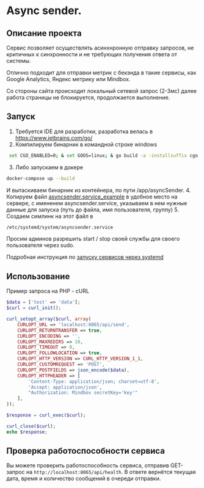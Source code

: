 # Async sender.

## Описание проекта
Сервис позволяет осуществлять асинхнронную отправку запросов, не критичных 
к синхронности и не требующих получения ответа от системы.

Отлично подходит для отправки метрик c бекэнда в такие сервисы, как Google 
Analytics, Яндекс метрику или Mindbox. 

Со стороны сайта происходит локальный сетевой запрос (2-3мс) далее работа 
страницы не блокируется, продолжается выполнение.

## Запуск
1. Требуется IDE для разработки, разработка велась в https://www.jetbrains.com/go/
2. Компилируем бинарник в командной строке windows 
```bash
 set CGO_ENABLED=0; & set GOOS=linux; & go build -a -installsuffix cgo -o ./builds/asyncSender ./cmd/app/main.go
```
3. Либо запускаем в докере  
```bash
docker-compose up --build 
``` 
И вытаскиваем бинарник из контейнера, по пути /app/asyncSender.
4. Копируем файл [asyncsender.service_example](/asyncsender.service_example) в удобное место на сервере, 
c имененем asyncsender.service, указываем в нем нужные данные для запуска (путь до файла, имя пользователя, группу)
5. Создаем симлинк на этот файл в 
```bash
/etc/systemd/system/asyncsender.service
```
Просим админов разрешить start / stop своей службы для своего пользователя через sudo.

Подробная инструкция по [запуску сервисов через systemd](https://tuxotronic.org/post/go-service-over-systemd/)

## Использование

Пример запроса на PHP - cURL

```php
$data = ['test' => 'data'];
$curl = curl_init();

curl_setopt_array($curl, array(
    CURLOPT_URL => 'localhost:8065/api/send',
    CURLOPT_RETURNTRANSFER => true,
    CURLOPT_ENCODING => '',
    CURLOPT_MAXREDIRS => 10,
    CURLOPT_TIMEOUT => 0,
    CURLOPT_FOLLOWLOCATION => true,
    CURLOPT_HTTP_VERSION => CURL_HTTP_VERSION_1_1,
    CURLOPT_CUSTOMREQUEST => 'POST',
    CURLOPT_POSTFIELDS => json_encode($data),
    CURLOPT_HTTPHEADER => [
        'Content-Type: application/json; charset=utf-8',
        'Accept: application/json',
        "Authorization: Mindbox secretKey='key'"
    ],
));

$response = curl_exec($curl);

curl_close($curl);
echo $response;
```

## Проверка работоспособности сервиса
Вы можете проверить работоспособность сервиса, отправив GET-запрос на `http://localhost:8065/api/health`. В ответе вернётся текущая дата, время и количество сообщений в очереди отправки.